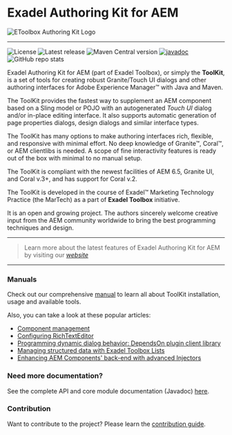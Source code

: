 # Exadel Authoring Kit for AEM

![EToolbox Authoring Kit Logo](./docs/img/logo.png)

***
![License](https://img.shields.io/github/license/exadel-inc/etoolbox-authoring-kit)
![Latest release](https://img.shields.io/github/v/release/exadel-inc/etoolbox-authoring-kit?color=%23ed8756)
![Maven Central version](https://img.shields.io/maven-central/v/com.exadel.etoolbox/etoolbox-authoring-kit)
[![javadoc](https://javadoc.io/badge2/com.exadel.etoolbox/etoolbox-authoring-kit-core/javadoc.svg)](https://javadoc.io/doc/com.exadel.etoolbox/etoolbox-authoring-kit-core)
![GitHub repo stats](https://img.shields.io/github/stars/exadel-inc/etoolbox-authoring-kit?style=flat&color=%23FFD700)

Exadel Authoring Kit for AEM (part of Exadel Toolbox), or simply the **ToolKit**, is a set of tools for creating robust Granite/Touch UI dialogs and other authoring interfaces for Adobe Experience Manager&trade; with Java and Maven.

The ToolKit provides the fastest way to supplement an AEM component based on a Sling model or POJO with an autogenerated _Touch UI_ dialog and/or in-place editing interface. It also supports automatic generation of page properties dialogs, design dialogs and similar interface types.

The ToolKit has many options to make authoring interfaces rich, flexible, and responsive with minimal effort. No deep knowledge of Granite&trade;, Coral&trade;, or AEM clientlibs is needed. A scope of fine interactivity features is ready out of the box with minimal to no manual setup.

The ToolKit is compliant with the newest facilities of AEM 6.5, Granite UI, and Coral v.3+, and has support for Coral v.2.

The ToolKit is developed in the course of Exadel&trade; Marketing Technology Practice (the MarTech) as a part of **Exadel Toolbox** initiative.

It is an open and growing project. The authors sincerely welcome creative input from the AEM community worldwide to bring the best programming techniques and design.

***
> Learn more about the latest features of Exadel Authoring Kit for AEM by visiting our [_website_](https://authoring-kit.com)
>
***

### Manuals

Check out our comprehensive [manual](https://authoring-kit.com/content/getting-started/installation/) to learn all about ToolKit installation, usage and available tools.

Also, you can take a look at these popular articles:
- [Component management](docs/content/dev-tools/component-management/component-structure.md)
- [Configuring RichTextEditor](docs/content/dev-tools/component-management/dialog-fields/configuring-rte.md)
- [Programming dynamic dialog behavior: DependsOn plugin client library](docs/content/dev-tools/depends-on/introduction.md)
- [Managing structured data with Exadel Toolbox Lists](docs/content/authoring-tools/etoolbox-lists.md)
- [Enhancing AEM Components' back-end with advanced Injectors](docs/content/dev-tools/injectors.md)

### Need more documentation?

See the complete API and core module documentation (Javadoc) [here](https://javadoc.io/doc/com.exadel.etoolbox/etoolbox-authoring-kit-core/latest/index.html).


### Contribution

Want to contribute to the project? Please learn the [contribution guide](CONTRIBUTING.md).

